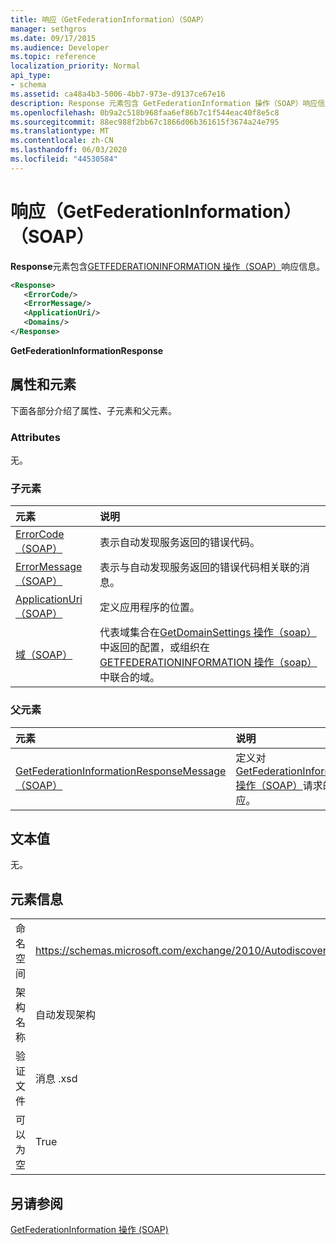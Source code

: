 ```yaml
---
title: 响应（GetFederationInformation）（SOAP）
manager: sethgros
ms.date: 09/17/2015
ms.audience: Developer
ms.topic: reference
localization_priority: Normal
api_type:
- schema
ms.assetid: ca48a4b3-5006-4bb7-973e-d9137ce67e16
description: Response 元素包含 GetFederationInformation 操作（SOAP）响应信息。
ms.openlocfilehash: 0b9a2c518b968faa6ef86b7c1f544eac40f8e5c8
ms.sourcegitcommit: 88ec988f2bb67c1866d06b361615f3674a24e795
ms.translationtype: MT
ms.contentlocale: zh-CN
ms.lasthandoff: 06/03/2020
ms.locfileid: "44530584"
---
```

# <a name="response-getfederationinformation-soap"></a>响应（GetFederationInformation）（SOAP）

**Response**元素包含[GETFEDERATIONINFORMATION 操作（SOAP）](getfederationinformation-operation-soap.md)响应信息。 
  
```XML
<Response>
   <ErrorCode/>
   <ErrorMessage/>
   <ApplicationUri/>
   <Domains/>
</Response>
```

 **GetFederationInformationResponse**
## <a name="attributes-and-elements"></a>属性和元素

下面各部分介绍了属性、子元素和父元素。
  
### <a name="attributes"></a>Attributes

无。
  
### <a name="child-elements"></a>子元素

|**元素**|**说明**|
|:-----|:-----|
|[ErrorCode （SOAP）](errorcode-soap.md) <br/> |表示自动发现服务返回的错误代码。  <br/> |
|[ErrorMessage （SOAP）](errormessage-soap.md) <br/> |表示与自动发现服务返回的错误代码相关联的消息。  <br/> |
|[ApplicationUri （SOAP）](applicationuri-soap.md) <br/> |定义应用程序的位置。  <br/> |
|[域（SOAP）](domains-soap.md) <br/> |代表域集合在[GetDomainSettings 操作（soap）](getdomainsettings-operation-soap.md)中返回的配置，或组织在[GETFEDERATIONINFORMATION 操作（soap）](getfederationinformation-operation-soap.md)中联合的域。  <br/> |
   
### <a name="parent-elements"></a>父元素

|**元素**|**说明**|
|:-----|:-----|
|[GetFederationInformationResponseMessage （SOAP）](getfederationinformationresponsemessage-soap.md) <br/> |定义对[GetFederationInformation 操作（SOAP）](getfederationinformation-operation-soap.md)请求的响应。  <br/> |
   
## <a name="text-value"></a>文本值

无。
  
## <a name="element-information"></a>元素信息

|||
|:-----|:-----|
|命名空间  <br/> |https://schemas.microsoft.com/exchange/2010/Autodiscover  <br/> |
|架构名称  <br/> |自动发现架构  <br/> |
|验证文件  <br/> |消息 .xsd  <br/> |
|可以为空  <br/> |True  <br/> |
   
## <a name="see-also"></a>另请参阅



[GetFederationInformation 操作 (SOAP)](getfederationinformation-operation-soap.md)

